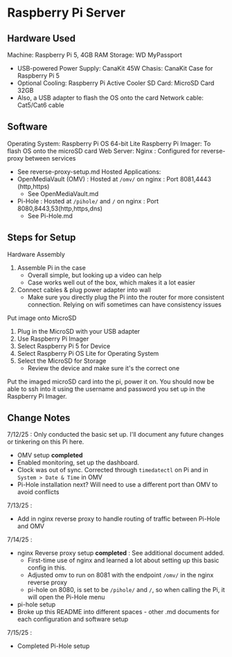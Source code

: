 # Raspberry Pi Server





## Hardware Used
Machine: Raspberry Pi 5, 4GB RAM
Storage: WD MyPassport
- USB-powered
Power Supply: CanaKit 45W
Chasis: CanaKit Case for Raspberry Pi 5
- Optional
Cooling: Raspberry Pi Active Cooler
SD Card: MicroSD Card 32GB
- Also, a USB adapter to flash the OS onto the card
Network cable: Cat5/Cat6 cable

## Software
Operating System: Raspberry Pi OS 64-bit Lite
Raspberry Pi Imager: To flash OS onto the microSD card
Web Server: Nginx : Configured for reverse-proxy between services
- See reverse-proxy-setup.md
Hosted Applications: 
- OpenMediaVault (OMV) : Hosted at `/omv/` on nginx : Port 8081,4443 (http,https)
    - See OpenMediaVault.md
- Pi-Hole : Hosted at `/pihole/` and `/` on nginx : Port 8080,8443,53(http,https,dns) 
    - See Pi-Hole.md

## Steps for Setup
Hardware Assembly
1. Assemble Pi in the case
    - Overall simple, but looking up a video can help
    - Case works well out of the box, which makes it a lot easier
2. Connect cables & plug power adapter into wall
    - Make sure you directly plug the Pi into the router for more consistent connection. Relying on wifi sometimes can have consistency issues 

Put image onto MicroSD
1. Plug in the MicroSD with your USB adapter
2. Use Raspberry Pi Imager
3. Select Raspberry Pi 5 for Device
4. Select Raspberry Pi OS Lite for Operating System
5. Select the MicroSD for Storage 
	- Review the device and make sure it's the correct one

Put the imaged microSD card into the pi, power it on. You should now be able to ssh into it using the username and password you set up in the Raspberry Pi Imager.



## Change Notes
7/12/25 : Only conducted the basic set up. I'll document any future changes or tinkering on this Pi here. 
- OMV setup **completed**
- Enabled monitoring, set up the dashboard.
- Clock was out of sync. Corrected through `timedatectl` on Pi and in `System > Date & Time` in OMV
- Pi-Hole installation next? Will need to use a different port than OMV to avoid conflicts

7/13/25 : 
- Add in nginx reverse proxy to handle routing of traffic between Pi-Hole and OMV

7/14/25 :
- nginx Reverse proxy setup **completed** : See additional document added.
	* First-time use of nginx and learned a lot about setting up this basic config in this.
	- Adjusted omv to run on 8081 with the endpoint `/omv/` in the nginx reverse proxy
	- pi-hole on 8080, is set to be `/pihole/` and `/`, so when calling the Pi, it will open the Pi-Hole menu
- pi-hole setup
- Broke up this README into different spaces - other .md documents for each configuration and software setup

7/15/25 :
- Completed Pi-Hole setup
